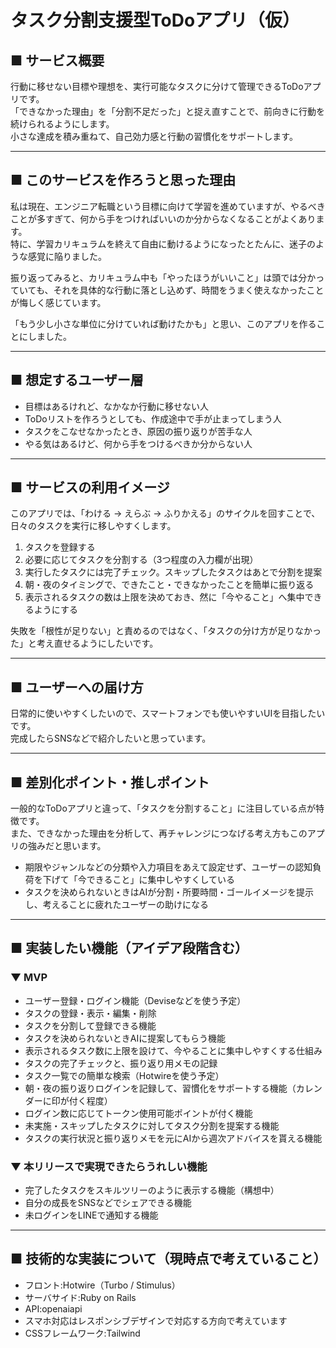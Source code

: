 # タスク分割支援型ToDoアプリ（仮）

## ■ サービス概要

行動に移せない目標や理想を、実行可能なタスクに分けて管理できるToDoアプリです。  
「できなかった理由」を「分割不足だった」と捉え直すことで、前向きに行動を続けられるようにします。  
小さな達成を積み重ねて、自己効力感と行動の習慣化をサポートします。

---

## ■ このサービスを作ろうと思った理由

私は現在、エンジニア転職という目標に向けて学習を進めていますが、やるべきことが多すぎて、何から手をつければいいのか分からなくなることがよくあります。  
特に、学習カリキュラムを終えて自由に動けるようになったとたんに、迷子のような感覚に陥りました。

振り返ってみると、カリキュラム中も「やったほうがいいこと」は頭では分かっていても、それを具体的な行動に落とし込めず、時間をうまく使えなかったことが悔しく感じています。

「もう少し小さな単位に分けていれば動けたかも」と思い、このアプリを作ることにしました。

---

## ■ 想定するユーザー層

- 目標はあるけれど、なかなか行動に移せない人  
- ToDoリストを作ろうとしても、作成途中で手が止まってしまう人  
- タスクをこなせなかったとき、原因の振り返りが苦手な人  
- やる気はあるけど、何から手をつけるべきか分からない人

---

## ■ サービスの利用イメージ

このアプリでは、「わける → えらぶ → ふりかえる」のサイクルを回すことで、日々のタスクを実行に移しやすくします。

1. タスクを登録する  
2. 必要に応じてタスクを分割する（3つ程度の入力欄が出現）  
3. 実行したタスクには完了チェック。スキップしたタスクはあとで分割を提案  
4. 朝・夜のタイミングで、できたこと・できなかったことを簡単に振り返る  
5. 表示されるタスクの数は上限を決めておき、然に「今やること」へ集中できるようにする

失敗を「根性が足りない」と責めるのではなく、「タスクの分け方が足りなかった」と考え直せるようにしたいです。

---

## ■ ユーザーへの届け方

日常的に使いやすくしたいので、スマートフォンでも使いやすいUIを目指したいです。  
完成したらSNSなどで紹介したいと思っています。

---

## ■ 差別化ポイント・推しポイント

一般的なToDoアプリと違って、「タスクを分割すること」に注目している点が特徴です。  
また、できなかった理由を分析して、再チャレンジにつなげる考え方もこのアプリの強みだと思います。
- 期限やジャンルなどの分類や入力項目をあえて設定せず、ユーザーの認知負荷を下げて「今できること」に集中しやすくしている  
- タスクを決められないときはAIが分割・所要時間・ゴールイメージを提示し、考えることに疲れたユーザーの助けになる

---

## ■ 実装したい機能（アイデア段階含む）

### ▼ MVP

- ユーザー登録・ログイン機能（Deviseなどを使う予定）  
- タスクの登録・表示・編集・削除  
- タスクを分割して登録できる機能
- タスクを決められないときAIに提案してもらう機能
- 表示されるタスク数に上限を設けて、今やることに集中しやすくする仕組み
- タスクの完了チェックと、振り返り用メモの記録  
- タスク一覧での簡単な検索（Hotwireを使う予定）
- 朝・夜の振り返りログインを記録して、習慣化をサポートする機能（カレンダーに印が付く程度）
- ログイン数に応じてトークン使用可能ポイントが付く機能
- 未実施・スキップしたタスクに対してタスク分割を提案する機能
- タスクの実行状況と振り返りメモを元にAIから週次アドバイスを貰える機能

### ▼ 本リリースで実現できたらうれしい機能

- 完了したタスクをスキルツリーのように表示する機能（構想中）  
- 自分の成長をSNSなどでシェアできる機能
- 未ログインをLINEで通知する機能

---

## ■ 技術的な実装について（現時点で考えていること）

- フロント:Hotwire（Turbo / Stimulus）
- サーバサイド:Ruby on Rails
- API:openaiapi
- スマホ対応はレスポンシブデザインで対応する方向で考えています  
- CSSフレームワーク:Tailwind
